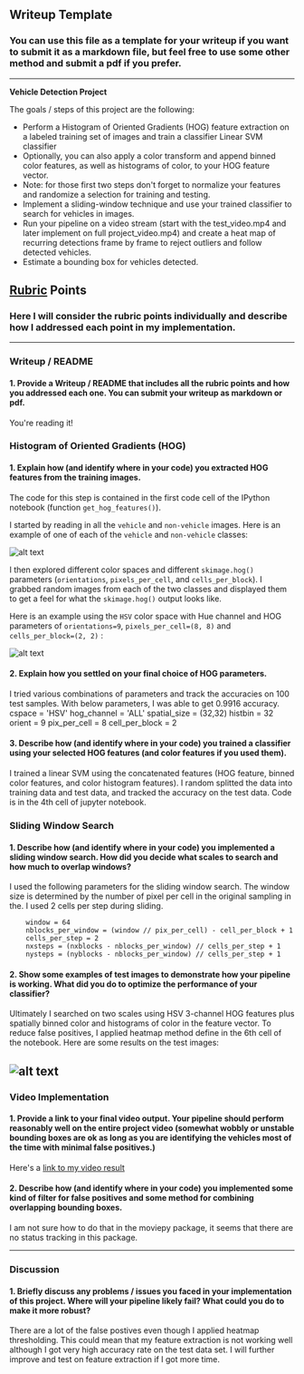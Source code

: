 ## Writeup Template
### You can use this file as a template for your writeup if you want to submit it as a markdown file, but feel free to use some other method and submit a pdf if you prefer.

---

**Vehicle Detection Project**

The goals / steps of this project are the following:

* Perform a Histogram of Oriented Gradients (HOG) feature extraction on a labeled training set of images and train a classifier Linear SVM classifier
* Optionally, you can also apply a color transform and append binned color features, as well as histograms of color, to your HOG feature vector. 
* Note: for those first two steps don't forget to normalize your features and randomize a selection for training and testing.
* Implement a sliding-window technique and use your trained classifier to search for vehicles in images.
* Run your pipeline on a video stream (start with the test_video.mp4 and later implement on full project_video.mp4) and create a heat map of recurring detections frame by frame to reject outliers and follow detected vehicles.
* Estimate a bounding box for vehicles detected.

[//]: # (Image References)
[image1]: ./examples/car_not_car.png
[image2]: ./examples/HOG_example.jpg
[image3]: ./examples/sliding_windows.jpg
[image4]: ./examples/sliding_window.jpg
[image5]: ./examples/bboxes_and_heat.png
[image6]: ./examples/labels_map.png
[image7]: ./examples/output_bboxes.png
[video1]: ./project_video_output.mp4

## [Rubric](https://review.udacity.com/#!/rubrics/513/view) Points
### Here I will consider the rubric points individually and describe how I addressed each point in my implementation.  

---
### Writeup / README

#### 1. Provide a Writeup / README that includes all the rubric points and how you addressed each one.  You can submit your writeup as markdown or pdf.   

You're reading it!

### Histogram of Oriented Gradients (HOG)

#### 1. Explain how (and identify where in your code) you extracted HOG features from the training images.

The code for this step is contained in the first code cell of the IPython notebook (function  `get_hog_features()`).  

I started by reading in all the `vehicle` and `non-vehicle` images.  Here is an example of one of each of the `vehicle` and `non-vehicle` classes:

![alt text][image1]

I then explored different color spaces and different `skimage.hog()` parameters (`orientations`, `pixels_per_cell`, and `cells_per_block`).  I grabbed random images from each of the two classes and displayed them to get a feel for what the `skimage.hog()` output looks like.

Here is an example using the `HSV` color space with Hue channel and HOG parameters of `orientations=9`, `pixels_per_cell=(8, 8)` and `cells_per_block=(2, 2)` :


![alt text][image2]

#### 2. Explain how you settled on your final choice of HOG parameters.

I tried various combinations of parameters and track the accuracies on 100 test samples. With below parameters, I was able to get 0.9916 accuracy. 
cspace = 'HSV'
hog_channel = 'ALL'
spatial_size = (32,32)
histbin = 32
orient = 9
pix_per_cell = 8
cell_per_block = 2
 
#### 3. Describe how (and identify where in your code) you trained a classifier using your selected HOG features (and color features if you used them).

I trained a linear SVM using the concatenated features (HOG feature, binned color features, and color histogram features). I random splitted the data into training data and test data, and tracked the accuracy on the test data. Code is in the 4th cell of jupyter notebook. 

### Sliding Window Search

#### 1. Describe how (and identify where in your code) you implemented a sliding window search.  How did you decide what scales to search and how much to overlap windows?

I used the following parameters for the sliding window search. The window size is determined by the number of pixel per cell in the original sampling in the. I used 2 cells per step during sliding.
```
    window = 64
    nblocks_per_window = (window // pix_per_cell) - cell_per_block + 1
    cells_per_step = 2  
    nxsteps = (nxblocks - nblocks_per_window) // cells_per_step + 1
    nysteps = (nyblocks - nblocks_per_window) // cells_per_step + 1
```

#### 2. Show some examples of test images to demonstrate how your pipeline is working.  What did you do to optimize the performance of your classifier?

Ultimately I searched on two scales using HSV 3-channel HOG features plus spatially binned color and histograms of color in the feature vector. To reduce false positives, I applied heatmap method define in the 6th cell of the notebook.  Here are some results on the test images:

![alt text][image4]
---

### Video Implementation

#### 1. Provide a link to your final video output.  Your pipeline should perform reasonably well on the entire project video (somewhat wobbly or unstable bounding boxes are ok as long as you are identifying the vehicles most of the time with minimal false positives.)
Here's a [link to my video result](./project_video_output.mp4)


#### 2. Describe how (and identify where in your code) you implemented some kind of filter for false positives and some method for combining overlapping bounding boxes.
I am not sure how to do that in the moviepy package, it seems that there are no status tracking in this package. 

---

### Discussion

#### 1. Briefly discuss any problems / issues you faced in your implementation of this project.  Where will your pipeline likely fail?  What could you do to make it more robust?

There are a lot of the false postives even though I applied heatmap thresholding. This could mean that my feature extraction is not working well although I got very high accuracy rate on the test data set. I will further improve and test on feature extraction if I got more time. 

